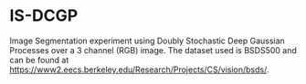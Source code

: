 # IS-DCGP
 Image Segmentation experiment using Doubly Stochastic Deep Gaussian Processes over a 3 channel (RGB) image. The dataset used is BSDS500 and can be found at https://www2.eecs.berkeley.edu/Research/Projects/CS/vision/bsds/.
